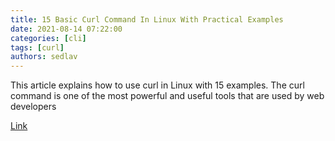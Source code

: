 ```yaml
---
title: 15 Basic Curl Command In Linux With Practical Examples 
date: 2021-08-14 07:22:00
categories: [cli]
tags: [curl]
authors: sedlav
---
```


This article explains how to use curl in Linux with 15 examples. The curl command is one of the most powerful and useful tools that are used by web developers

[Link](https://www.linuxteck.com/curl-command-in-linux-with-examples/)
